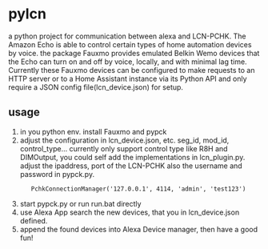 # pylcn
a python project for communication between alexa and LCN-PCHK.
The Amazon Echo is able to control certain types of home automation devices by voice. 
the package Fauxmo provides emulated Belkin Wemo devices that the Echo can turn on and off by voice, locally, and with minimal lag time. 
Currently these Fauxmo devices can be configured to make requests to an HTTP server or to a Home Assistant instance via its Python API and 
only require a JSON config file(lcn_device.json) for setup.

## usage
1. in you python env. install Fauxmo and pypck
2. adjust the configuration in lcn_device.json, etc. seg_id, mod_id, control_type...
   currently only support control type like R8H and DIMOutput, you could self add the implementations in lcn_plugin.py.\
   adjust the ipaddress, port of the LCN-PCHK also the username and password in pypck.py.
   ```
      PchkConnectionManager('127.0.0.1', 4114, 'admin', 'test123')
   ```
4. start pypck.py or run run.bat directly
5. use Alexa App search the new devices, that you in lcn_device.json defined.
6. append the found devices into Alexa Device manager, then have a good fun!
